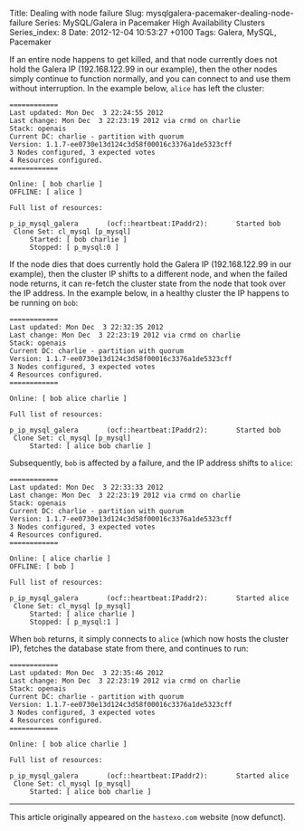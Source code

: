 Title: Dealing with node failure
Slug: mysqlgalera-pacemaker-dealing-node-failure
Series: MySQL/Galera in Pacemaker High Availability Clusters
Series_index: 8
Date: 2012-12-04 10:53:27 +0100
Tags: Galera, MySQL, Pacemaker


If an entire node happens to get killed, and that node currently does
not hold the Galera IP (192.168.122.99 in our example), then the other
nodes simply continue to function normally, and you can connect to and
use them without interruption. In the example below, `alice` has left
the cluster:

```
============
Last updated: Mon Dec  3 22:24:55 2012
Last change: Mon Dec  3 22:23:19 2012 via crmd on charlie
Stack: openais
Current DC: charlie - partition with quorum
Version: 1.1.7-ee0730e13d124c3d58f00016c3376a1de5323cff
3 Nodes configured, 3 expected votes
4 Resources configured.
============

Online: [ bob charlie ]
OFFLINE: [ alice ]

Full list of resources:

p_ip_mysql_galera       (ocf::heartbeat:IPaddr2):       Started bob
 Clone Set: cl_mysql [p_mysql]
     Started: [ bob charlie ]
     Stopped: [ p_mysql:0 ]
```

If the node dies that does currently hold the Galera IP
(192.168.122.99 in our example), then the cluster IP shifts to a
different node, and when the failed node returns, it can re-fetch the
cluster state from the node that took over the IP address. In the
example below, in a healthy cluster the IP happens to be running on
`bob`:

```
============
Last updated: Mon Dec  3 22:32:35 2012
Last change: Mon Dec  3 22:23:19 2012 via crmd on charlie
Stack: openais
Current DC: charlie - partition with quorum
Version: 1.1.7-ee0730e13d124c3d58f00016c3376a1de5323cff
3 Nodes configured, 3 expected votes
4 Resources configured.
============

Online: [ bob alice charlie ]

Full list of resources:

p_ip_mysql_galera       (ocf::heartbeat:IPaddr2):       Started bob
 Clone Set: cl_mysql [p_mysql]
     Started: [ alice bob charlie ]
```

Subsequently, `bob` is affected by a failure, and the IP address
shifts to `alice`:

```
============
Last updated: Mon Dec  3 22:33:33 2012
Last change: Mon Dec  3 22:23:19 2012 via crmd on charlie
Stack: openais
Current DC: charlie - partition with quorum
Version: 1.1.7-ee0730e13d124c3d58f00016c3376a1de5323cff
3 Nodes configured, 3 expected votes
4 Resources configured.
============

Online: [ alice charlie ]
OFFLINE: [ bob ]

Full list of resources:

p_ip_mysql_galera       (ocf::heartbeat:IPaddr2):       Started alice
 Clone Set: cl_mysql [p_mysql]
     Started: [ alice charlie ]
     Stopped: [ p_mysql:1 ]
```

When `bob` returns, it simply connects to `alice` (which now hosts the
cluster IP), fetches the database state from there, and continues to
run:

```
============
Last updated: Mon Dec  3 22:35:46 2012
Last change: Mon Dec  3 22:23:19 2012 via crmd on charlie
Stack: openais
Current DC: charlie - partition with quorum
Version: 1.1.7-ee0730e13d124c3d58f00016c3376a1de5323cff
3 Nodes configured, 3 expected votes
4 Resources configured.
============

Online: [ bob alice charlie ]

Full list of resources:

p_ip_mysql_galera       (ocf::heartbeat:IPaddr2):       Started alice
 Clone Set: cl_mysql [p_mysql]
     Started: [ alice bob charlie ]
```
* * *

This article originally appeared on the `hastexo.com` website (now defunct).
